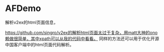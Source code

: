 # AFDemo
解析v2ex的html页面信息，

https://github.com/singro/v2ex的解析html页面太过于复杂，用matt大神的ono赖做很简单，其中xpath可以从我的代码中看看。
同样的方法还可以用于优化开源中国客户端中的html页面代码解析。
